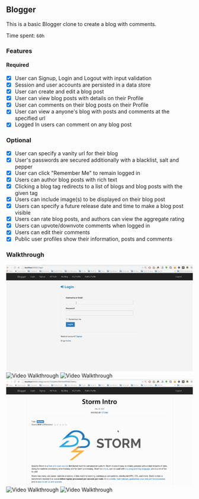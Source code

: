 ## Blogger

This is a basic Blogger clone to create a blog with comments.

Time spent: `60h`

### Features

#### Required

- [x] User can Signup, Login and Logout with input validation
- [x] Session and user accounts are persisted in a data store
- [x] User can create and edit a blog post
- [x] User can view blog posts with details on their Profile
- [x] User can comments on their blog posts on their Profile
- [x] User can view a anyone's blog with posts and comments at the specified url
- [x] Logged In users can comment on any blog post

### Optional

- [x] User can specify a vanity url for their blog
- [x] User's passwords are secured additionally with a blacklist, salt and pepper
- [x] User can click "Remember Me" to remain logged in
- [x] Users can author blog posts with rich text
- [x] Clicking a blog tag redirects to a list of blogs and blog posts with the given tag
- [x] Users can include image(s) to be displayed on their blog post
- [x] Users can specify a future release date and time to make a blog post visible
- [x] Users can rate blog posts, and authors can view the aggregate rating
- [x] Users can upvote/downvote comments when logged in
- [x] Users can edit their comments
- [x] Public user profiles show their information, posts and comments

### Walkthrough
![Video Walkthrough](public/walkthroughs/walkthrough-login-signup.gif)
![Video Walkthrough](public/walkthroughs/walkthrough-post.gif)
![Video Walkthrough](public/walkthroughs/walkthrough-comment.gif)
![Video Walkthrough](public/walkthroughs/walkthrough-rating.gif)
![Video Walkthrough](public/walkthroughs/walkthrough-upvote.gif)
![Video Walkthrough](public/walkthroughs/walkthrough-public-profile-and-links.gif)





